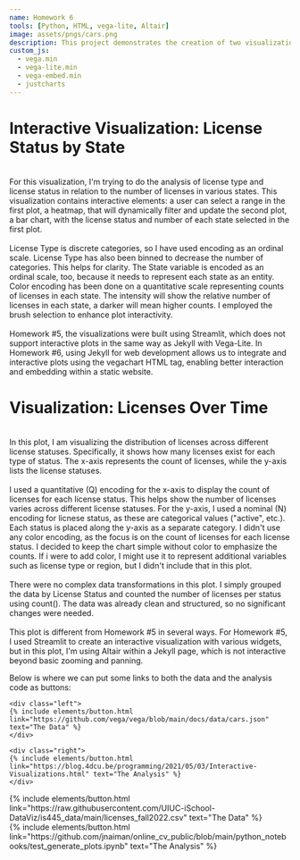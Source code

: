 ```yaml
---
name: Homework 6
tools: [Python, HTML, vega-lite, Altair]
image: assets/pngs/cars.png
description: This project demonstrates the creation of two visualizations using Python, Altair, and Vega-Lit, showcasing licensing data. 
custom_js:
  - vega.min
  - vega-lite.min
  - vega-embed.min
  - justcharts
---
```


# Interactive Visualization: License Status by State

<vegachart schema-url="{{ site.baseurl }}/assets/json/license_map.json" style="width: 100%"></vegachart>

<p>
<br>
For this visualization, I'm trying to do the analysis of license type and license status in relation to the number of licenses in various states. This visualization contains interactive elements: a user can select a range in the first plot, a heatmap, that will dynamically filter and update the second plot, a bar chart, with the license status and number of each state selected in the first plot.
<br>
<br>
License Type is discrete categories, so I have used encoding as an ordinal scale. License Type has also been binned to decrease the number of categories. This helps for clarity. The State variable is encoded as an ordinal scale, too, because it needs to represent each state as an entity. Color encoding has been done on a quantitative scale representing counts of licenses in each state. The intensity will show the relative number of licenses in each state, a darker will mean higher counts. I employed the brush selection to enhance plot interactivity. 
<br>
<br>
Homework #5, the visualizations were built using Streamlit, which does not support interactive plots in the same way as Jekyll with Vega-Lite. In Homework #6, using Jekyll for web development allows us to integrate and interactive plots using the vegachart HTML tag, enabling better interaction and embedding within a static website.
</p>

# Visualization: Licenses Over Time

<vegachart schema-url="{{ site.baseurl }}/assets/json/license_trend.json" style="width: 100%"></vegachart>

<p>
<br>
In this plot, I am visualizing the distribution of licenses across different license statuses. Specifically, it shows how many licenses exist for each type of status. The x-axis represents the count of licenses, while the y-axis lists the license statuses. 
<br>
<br>
I used a quantitative (Q) encoding for the x-axis to display the count of licenses for each license status. This helps show the number of licenses varies across different license statuses. For the y-axis, I used a nominal (N) encoding for licnese status, as these are categorical values ("active", etc.). Each status is placed along the y-axis as a separate category. I didn't use any color encoding, as the focus is on the count of licenses for each license status. I decided to keep the chart simple without color to emphasize the counts. If i were to add color, I might use it to represent additional variables such as license type or region, but I didn't include that in this plot.
<br>
<br>
There were no complex data transformations in this plot. I simply grouped the data by License Status and counted the number of licenses per status using count(). The data was already clean and structured, so no significant changes were needed. 
<br>
<br>
This plot is different from Homework #5 in several ways. For Homework #5, I used Streamlit to create an interactive visualization with various widgets, but in this plot, I'm using Altair within a Jekyll page, which is not interactive beyond basic zooming and panning.
</p>

Below is where we can put some links to both the data and the analysis code as buttons:

```
<div class="left">
{% include elements/button.html link="https://github.com/vega/vega/blob/main/docs/data/cars.json" text="The Data" %}
</div>

<div class="right">
{% include elements/button.html link="https://blog.4dcu.be/programming/2021/05/03/Interactive-Visualizations.html" text="The Analysis" %}
</div>
```

<!-- these are written in a combo of html and liquid --> 

<div class="left">
{% include elements/button.html link="https://raw.githubusercontent.com/UIUC-iSchool-DataViz/is445_data/main/licenses_fall2022.csv" text="The Data" %}
</div>

<div class="right">
{% include elements/button.html link="https://github.com/jnaiman/online_cv_public/blob/main/python_notebooks/test_generate_plots.ipynb" text="The Analysis" %}
</div>

